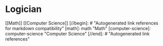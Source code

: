 # Logician

[[Math]] [[Computer Science]]
[//begin]: # "Autogenerated link references for markdown compatibility"
[math]: math "Math"
[computer-science]: computer-science "Computer Science"
[//end]: # "Autogenerated link references"